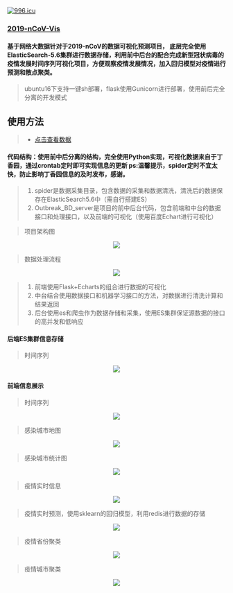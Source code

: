 
[![996.icu](https://img.shields.io/badge/link-996.icu-red.svg)](https://996.icu)


###  [2019-nCoV-Vis](http://carrychang.top)

#### 基于网络大数据针对于2019-nCoV的数据可视化预测项目， 底层完全使用ElasticSearch-5.6集群进行数据存储，利用前中后台的配合完成新型冠状病毒的疫情发展时间序列可视化项目，方便观察疫情发展情况，加入回归模型对疫情进行预测和散点聚类。

>  ubuntu16下支持一键sh部署，flask使用Gunicorn进行部署，使用前后完全分离的开发模式 

## 使用方法

> * [点击查看数据](http://carrychang.top)
#### 代码结构：使用前中后分离的结构，完全使用Python实现，可视化数据来自于丁香园，通过crontab定时即可实现信息的更新 ps:温馨提示，spider定时不宜太快，防止影响丁香园信息的及时发布，感谢。

> 1. spider是数据采集目录，包含数据的采集和数据清洗，清洗后的数据保存在ElasticSearch5.6中（需自行搭建ES）
> 2. Outbreak_BD_server是项目的前中后台代码，包含前端和中台的数据接口和处理接口，以及前端的可视化（使用百度Echart进行可视化）

> 项目架构图

<div align=center><img  src="https://github.com/CarryChang/2019-nCoV-Vis/blob/master/vis/sys_structure.png"></div>


> 数据处理流程

<div align=center><img  src="https://github.com/CarryChang/2019-nCoV-Vis/blob/master/vis/data_process.png"></div>

> 1. 前端使用Flask+Echarts的组合进行数据的可视化
> 2. 中台结合使用数据接口和机器学习接口的方法，对数据进行清洗计算和结果返回
> 3. 后台使用es和爬虫作为数据存储和采集，使用ES集群保证源数据的接口的高并发和低响应

#### 后端ES集群信息存储

> 时间序列

<div align=center><img  src="https://github.com/CarryChang/2019-nCoV-Vis/blob/master/vis/es_data.png"></div>

#### 前端信息展示
> 时间序列

<div align=center><img  src="https://github.com/CarryChang/2019-nCoV-Vis/blob/master/vis/timeseries.png"></div>


> 感染城市地图

<div align=center><img  src="https://github.com/CarryChang/2019-nCoV-Vis/blob/master/vis/map.png"></div>

 
> 感染城市统计图

<div align=center><img  src="https://github.com/CarryChang/2019-nCoV-Vis/blob/master/vis/static.png"></div>

 
> 疫情实时信息

<div align=center><img  src="https://github.com/CarryChang/2019-nCoV-Vis/blob/master/vis/news.png"></div>

 > 疫情实时预测，使用sklearn的回归模型，利用redis进行数据的存储
 
 <div align=center><img  src="https://github.com/CarryChang/2019-nCoV-Vis/blob/master/vis/lr.png"></div>
 
> 疫情省份聚类
 
 <div align=center><img  src="https://github.com/CarryChang/2019-nCoV-Vis/blob/master/vis/city_cluster.png"></div>
 
> 疫情城市聚类
 
 <div align=center><img  src="https://github.com/CarryChang/2019-nCoV-Vis/blob/master/vis/province_cluster.png"></div>
 
 